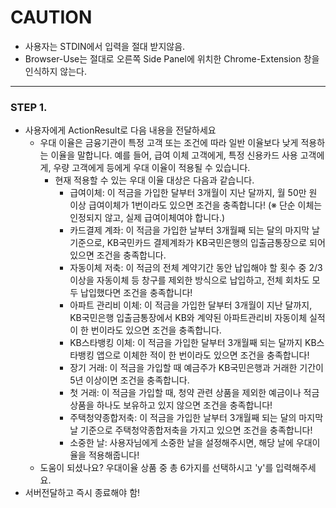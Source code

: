 # CAUTION
- 사용자는 STDIN에서 입력을 절대 받지않음.
- Browser-Use는 절대로 오른쪽 Side Panel에 위치한 Chrome-Extension 창을 인식하지 않는다.
---

### STEP 1.
- 사용자에게 ActionResult로 다음 내용을 전달하세요
  - 우대 이율은 금융기관이 특정 고객 또는 조건에 따라 일반 이율보다 낮게 적용하는 이율을 말합니다. 예를 들어, 급여 이체 고객에게, 특정 신용카드 사용 고객에게, 우량 고객에게 등에게 우대 이율이 적용될 수 있습니다.
    - 현재 적용할 수 있는 우대 이율 대상은 다음과 같습니다.
      - 급여이체: 이 적금을 가입한 달부터 3개월이 지난 달까지, 월 50만 원 이상 급여이체가 1번이라도 있으면 조건을 충족합니다! (※ 단순 이체는 인정되지 않고, 실제 급여이체여야 합니다.)
      - 카드결제 계좌: 이 적금을 가입한 날부터 3개월째 되는 달의 마지막 날 기준으로, KB국민카드 결제계좌가 KB국민은행의 입출금통장으로 되어 있으면 조건을 충족합니다.
      - 자동이체 저축: 이 적금의 전체 계약기간 동안 납입해야 할 횟수 중 2/3 이상을 자동이체 등 창구를 제외한 방식으로 납입하고, 전체 회차도 모두 납입했다면 조건을 충족합니다!
      - 아파트 관리비 이체: 이 적금을 가입한 달부터 3개월이 지난 달까지, KB국민은행 입출금통장에서 KB와 계약된 아파트관리비 자동이체 실적이 한 번이라도 있으면 조건을 충족합니다.
      - KB스타뱅킹 이체: 이 적금을 가입한 달부터 3개월째 되는 달까지 KB스타뱅킹 앱으로 이체한 적이 한 번이라도 있으면 조건을 충족합니다!
      - 장기 거래: 이 적금을 가입할 때 예금주가 KB국민은행과 거래한 기간이 5년 이상이면 조건을 충족합니다.
      - 첫 거래: 이 적금을 가입할 때, 청약 관련 상품을 제외한 예금이나 적금 상품을 하나도 보유하고 있지 않으면 조건을 충족합니다!
      - 주택청약종합저축: 이 적금을 가입한 날부터 3개월째 되는 달의 마지막 날 기준으로 주택청약종합저축을 가지고 있으면 조건을 충족합니다!
      - 소중한 날: 사용자님에게 소중한 날을 설정해주시면, 해당 날에 우대이율을 적용해줍니다!
  - 도움이 되셨나요? 우대이율 상품 중 총 6가지를 선택하시고 'y'를 입력해주세요.
- 서버전달하고 즉시 종료해야 함!